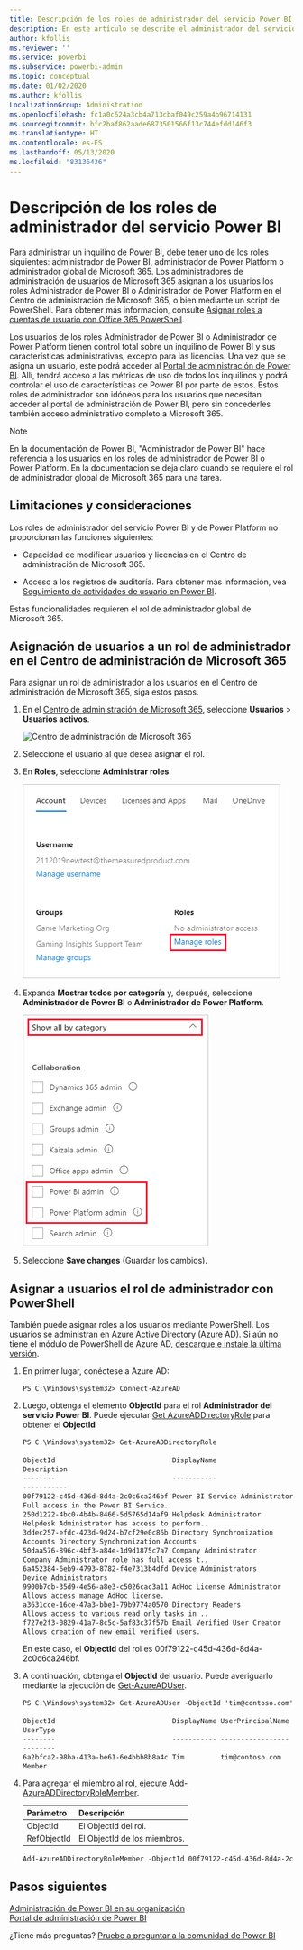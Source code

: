 ```yaml
---
title: Descripción de los roles de administrador del servicio Power BI
description: En este artículo se describe el administrador del servicio Power BI y los roles específicos que proporcionan privilegios de administrador.
author: kfollis
ms.reviewer: ''
ms.service: powerbi
ms.subservice: powerbi-admin
ms.topic: conceptual
ms.date: 01/02/2020
ms.author: kfollis
LocalizationGroup: Administration
ms.openlocfilehash: fc1a0c524a3cb4a713cbaf049c259a4b96714131
ms.sourcegitcommit: bfc2baf862aade6873501566f13c744efdd146f3
ms.translationtype: HT
ms.contentlocale: es-ES
ms.lasthandoff: 05/13/2020
ms.locfileid: "83136436"
---
```

# <a name="understanding-power-bi-service-administrator-roles"></a>Descripción de los roles de administrador del servicio Power BI

Para administrar un inquilino de Power BI, debe tener uno de los roles siguientes: administrador de Power BI, administrador de Power Platform o administrador global de Microsoft 365. Los administradores de administración de usuarios de Microsoft 365 asignan a los usuarios los roles Administrador de Power BI o Administrador de Power Platform en el Centro de administración de Microsoft 365, o bien mediante un script de PowerShell. Para obtener más información, consulte [Asignar roles a cuentas de usuario con Office 365 PowerShell](/office365/enterprise/powershell/assign-roles-to-user-accounts-with-office-365-powershell).

Los usuarios de los roles Administrador de Power BI o Administrador de Power Platform tienen control total sobre un inquilino de Power BI y sus características administrativas, excepto para las licencias. Una vez que se asigna un usuario, este podrá acceder al [Portal de administración de Power BI](service-admin-portal.md). Allí, tendrá acceso a las métricas de uso de todos los inquilinos y podrá controlar el uso de características de Power BI por parte de estos. Estos roles de administrador son idóneos para los usuarios que necesitan acceder al portal de administración de Power BI, pero sin concederles también acceso administrativo completo a Microsoft 365.

> [!NOTE]
> En la documentación de Power BI, "Administrador de Power BI" hace referencia a los usuarios en los roles de administrador de Power BI o Power Platform. En la documentación se deja claro cuando se requiere el rol de administrador global de Microsoft 365 para una tarea.

## <a name="limitations-and-considerations"></a>Limitaciones y consideraciones

Los roles de administrador del servicio Power BI y de Power Platform no proporcionan las funciones siguientes:

* Capacidad de modificar usuarios y licencias en el Centro de administración de Microsoft 365.

* Acceso a los registros de auditoría. Para obtener más información, vea [Seguimiento de actividades de usuario en Power BI](service-admin-auditing.md).

Estas funcionalidades requieren el rol de administrador global de Microsoft 365.

## <a name="assign-users-to-an-admin-role-in-the-microsoft-365-admin-center"></a>Asignación de usuarios a un rol de administrador en el Centro de administración de Microsoft 365

Para asignar un rol de administrador a los usuarios en el Centro de administración de Microsoft 365, siga estos pasos.

1. En el [Centro de administración de Microsoft 365](https://portal.office.com/adminportal/home#/homepage), seleccione **Usuarios** > **Usuarios activos**.

    ![Centro de administración de Microsoft 365](media/service-admin-role/powerbi-admin-users.png)

1. Seleccione el usuario al que desea asignar el rol.

1. En **Roles**, seleccione **Administrar roles**.

    ![Administrar roles](media/service-admin-role/powerbi-admin-edit-roles.png)

1. Expanda **Mostrar todos por categoría** y, después, seleccione **Administrador de Power BI** o **Administrador de Power Platform**.

    ![Selección del rol de administrador](media/service-admin-role/powerbi-admin-role.png)

1. Seleccione **Save changes** (Guardar los cambios).

## <a name="assign-users-to-the-admin-role-with-powershell"></a>Asignar a usuarios el rol de administrador con PowerShell

También puede asignar roles a los usuarios mediante PowerShell. Los usuarios se administran en Azure Active Directory (Azure AD). Si aún no tiene el módulo de PowerShell de Azure AD, [descargue e instale la última versión](https://www.powershellgallery.com/packages/AzureAD/).

1. En primer lugar, conéctese a Azure AD:
   ```
   PS C:\Windows\system32> Connect-AzureAD
   ```

1. Luego, obtenga el elemento **ObjectId** para el rol **Administrador del servicio Power BI**. Puede ejecutar [Get AzureADDirectoryRole](/powershell/module/azuread/get-azureaddirectoryrole) para obtener el **ObjectId**

    ```
    PS C:\Windows\system32> Get-AzureADDirectoryRole

    ObjectId                             DisplayName                        Description
    --------                             -----------                        -----------
    00f79122-c45d-436d-8d4a-2c0c6ca246bf Power BI Service Administrator     Full access in the Power BI Service.
    250d1222-4bc0-4b4b-8466-5d5765d14af9 Helpdesk Administrator             Helpdesk Administrator has access to perform..
    3ddec257-efdc-423d-9d24-b7cf29e0c86b Directory Synchronization Accounts Directory Synchronization Accounts
    50daa576-896c-4bf3-a84e-1d9d1875c7a7 Company Administrator              Company Administrator role has full access t..
    6a452384-6eb9-4793-8782-f4e7313b4dfd Device Administrators              Device Administrators
    9900b7db-35d9-4e56-a8e3-c5026cac3a11 AdHoc License Administrator        Allows access manage AdHoc license.
    a3631cce-16ce-47a3-bbe1-79b9774a0570 Directory Readers                  Allows access to various read only tasks in ..
    f727e2f3-0829-41a7-8c5c-5af83c37f57b Email Verified User Creator        Allows creation of new email verified users.
    ```

    En este caso, el **ObjectId** del rol es 00f79122-c45d-436d-8d4a-2c0c6ca246bf.

1. A continuación, obtenga el **ObjectId** del usuario. Puede averiguarlo mediante la ejecución de [Get-AzureADUser](/powershell/module/azuread/get-azureaduser).

    ```
    PS C:\Windows\system32> Get-AzureADUser -ObjectId 'tim@contoso.com'

    ObjectId                             DisplayName UserPrincipalName      UserType
    --------                             ----------- -----------------      --------
    6a2bfca2-98ba-413a-be61-6e4bbb8b8a4c Tim         tim@contoso.com        Member
    ```

1. Para agregar el miembro al rol, ejecute [Add-AzureADDirectoryRoleMember](/powershell/module/azuread/add-azureaddirectoryrolemember).

    | Parámetro | Descripción |
    | --- | --- |
    | ObjectId |El ObjectId del rol. |
    | RefObjectId |El ObjectId de los miembros. |

    ```powershell
    Add-AzureADDirectoryRoleMember -ObjectId 00f79122-c45d-436d-8d4a-2c0c6ca246bf -RefObjectId 6a2bfca2-98ba-413a-be61-6e4bbb8b8a4c
    ```

## <a name="next-steps"></a>Pasos siguientes

[Administración de Power BI en su organización](service-admin-administering-power-bi-in-your-organization.md)  
[Portal de administración de Power BI](service-admin-portal.md)  

¿Tiene más preguntas? [Pruebe a preguntar a la comunidad de Power BI](https://community.powerbi.com/)